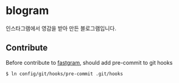 # blogram
인스타그램에서 영감을 받아 만든 블로그램입니다.


## Contribute 

Before contribute to [fastgram](https://github.com/manducku/blogram/), should add pre-commit to git hooks 

```
$ ln config/git/hooks/pre-commit .git/hooks 
```
